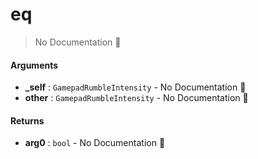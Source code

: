 # eq

> No Documentation 🚧

#### Arguments

- **\_self** : `GamepadRumbleIntensity` \- No Documentation 🚧
- **other** : `GamepadRumbleIntensity` \- No Documentation 🚧

#### Returns

- **arg0** : `bool` \- No Documentation 🚧